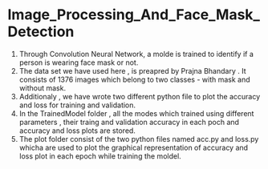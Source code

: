 # Image_Processing_And_Face_Mask_Detection

1. Through Convolution Neural Network, a molde is trained to identify if a person is wearing face mask or not. 
2. The data set we have used here , is preapred by Prajna Bhandary . It consists of 1376 images which belong to two classes - with mask and without mask. 
3. Additionaly , we have wrote two different python file to plot the accuracy and loss for training and validation.
4. In the TrainedModel folder , all the modes which trained using different parameters , their traing and validation accuracy in each poch and accuracy and loss plots are stored.   
5. The plot folder consist of the two python files named acc.py and loss.py whicha are used to plot the graphical representation of accuracy and loss plot in each epoch while training the moldel.
